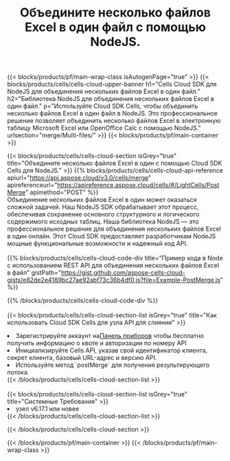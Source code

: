 ﻿---
title:  Объедините несколько файлов Excel в один файл с помощью NodeJS.
description:  Облачные API и SDK для объединения нескольких файлов Excel с помощью NodeJS.
---
{{< blocks/products/pf/main-wrap-class isAutogenPage="true" >}}
{{< blocks/products/cells/cells-cloud-upper-banner h1="Cells Cloud SDK для NodeJS для объединения нескольких файлов Excel в один файл." h2="Библиотека NodeJS для объединения нескольких файлов Excel в один файл." p="Используйте Cloud SDK Cells, чтобы объединить несколько файлов Excel в один файл в NodeJS. Это профессиональное решение позволяет объединить несколько файлов Excel в электронную таблицу Microsoft Excel или OpenOffice Calc с помощью NodeJS." urlsection="merge/Multi-files/" >}}
{{< blocks/products/pf/main-container >}}

{{< blocks/products/cells/cells-cloud-section isGrey="true" title="Объедините несколько файлов Excel в один с помощью Cloud SDK Cells для NodeJS." >}}
{{% blocks/products/cells/cells-cloud-api-reference apiurl="https://api.aspose.cloud/v3.0/cells/merge" apireferenceurl="https://apireference.aspose.cloud/cells/#/LightCells/PostMerge" apimethod="POST" %}}
<br/>
Объединение нескольких файлов Excel в один может оказаться сложной задачей. Наш NodeJS SDK обрабатывает этот процесс, обеспечивая сохранение основного структурного и логического содержимого исходных таблиц. Наша библиотека NodeJS — это профессиональное решение для объединения нескольких файлов Excel в один онлайн. Этот Cloud SDK предоставляет разработчикам NodeJS мощные функциональные возможности и надежный код API.
<br/>
<br/>
{{% blocks/products/cells/cells-cloud-code-div title="Пример кода в Node с использованием REST API для объединения нескольких файлов Excel в файл" gistPath="https://gist.github.com/aspose-cells-cloud-gists/e82de2e4189bc27ae92abf73c36b4df0.js?file=Example-PostMerge.js" %}}
  
{{% /blocks/products/cells/cells-cloud-code-div %}}
<br/>
<br/>
{{< blocks/products/cells/cells-cloud-section-list isGrey="true" title="Как использовать Cloud SDK Cells для узла API для слияния" >}}
<li> Зарегистрируйте аккаунт на<a href="https://dashboard.aspose.cloud/">Панель приборов</a> чтобы бесплатно получить информацию о квоте и авторизации по номеру API</li>
<li>Инициализируйте Cells API, указав свой идентификатор клиента, секрет клиента, базовый URL-адрес и версию API.</li>
<li>Используйте метод `postMerge` для получения результирующего потока.</li>
{{< /blocks/products/cells/cells-cloud-section-list >}}
<br/>
<br/>
{{< blocks/products/cells/cells-cloud-section-list isGrey="true" title="Системные Требования" >}}
<li>узел v6.17.1 или новее</li>
{{< /blocks/products/cells/cells-cloud-section-list >}}

{{< /blocks/products/cells/cells-cloud-section >}}

{{< /blocks/products/pf/main-container >}}
{{< /blocks/products/pf/main-wrap-class >}}
